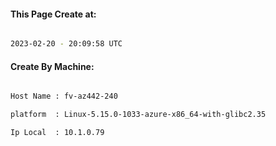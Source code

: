 
   
#### This Page Create at:

```bash

2023-02-20 - 20:09:58 UTC

```

#### Create By Machine:

```bash

Host Name : fv-az442-240

platform  : Linux-5.15.0-1033-azure-x86_64-with-glibc2.35

Ip Local  : 10.1.0.79

```

